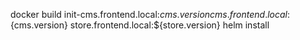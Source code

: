 
docker build
  init-cms.frontend.local:${cms.version}
  cms.frontend.local:${cms.version}
  store.frontend.local:${store.version}
helm install